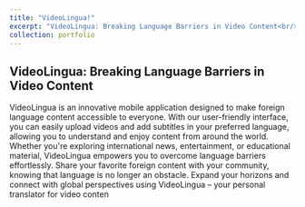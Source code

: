 ```yaml
---
title: "VideoLingua!"
excerpt: "VideoLingua: Breaking Language Barriers in Video Content<br/><img src='/images/VideoLingua.jpeg'>"
collection: portfolio
---
```


## VideoLingua: Breaking Language Barriers in Video Content
VideoLingua is an innovative mobile application designed to make foreign language content accessible to everyone. With our user-friendly interface, you can easily upload videos and add subtitles in your preferred language, allowing you to understand and enjoy content from around the world. Whether you're exploring international news, entertainment, or educational material, VideoLingua empowers you to overcome language barriers effortlessly. Share your favorite foreign content with your community, knowing that language is no longer an obstacle. Expand your horizons and connect with global perspectives using VideoLingua – your personal translator for video conten
